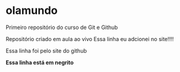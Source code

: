 # olamundo
Primeiro repositório do curso de Git e Github

Repositório criado em aula ao vivo
Essa linha eu adcionei no site!!!!

Essa linha foi pelo site do github

**Essa linha está em negrito**
